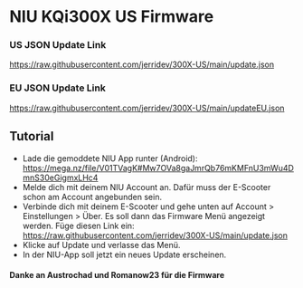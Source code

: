 # NIU KQi300X US Firmware

### US JSON Update Link
https://raw.githubusercontent.com/jerridev/300X-US/main/update.json

### EU JSON Update Link
https://raw.githubusercontent.com/jerridev/300X-US/main/updateEU.json

## Tutorial
- Lade die gemoddete NIU App runter (Android): https://mega.nz/file/V01TVagK#Mw7OVa8gaJmrQb76mKMFnU3mWu4DmnS30eGigmxLHc4
- Melde dich mit deinem NIU Account an. Dafür muss der E-Scooter schon am Account angebunden sein.
- Verbinde dich mit deinem E-Scooter und gehe unten auf Account > Einstellungen > Über. Es soll dann das Firmware Menü angezeigt werden.
  Füge diesen Link ein:
https://raw.githubusercontent.com/jerridev/300X-US/main/update.json
- Klicke auf Update und verlasse das Menü.
- In der NIU-App soll jetzt ein neues Update erscheinen.


#### Danke an Austrochad und Romanow23 für die Firmware
